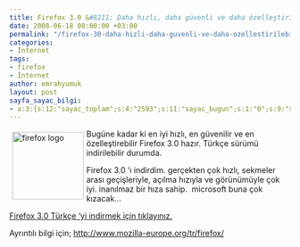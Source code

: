 ```yaml
---
title: Firefox 3.0 &#8211; Daha hızlı, daha güvenli ve daha özelleştirilebilir
date: 2008-06-18 00:00:00 +03:00
permalink: "/firefox-30-daha-hizli-daha-guvenli-ve-daha-ozellestirilebilir/"
categories:
- İnternet
tags:
- firefox
- İnternet
author: emrahyumuk
layout: post
sayfa_sayac_bilgi:
- a:3:{s:12:"sayac_toplam";s:4:"2593";s:11:"sayac_bugun";s:1:"0";s:9:"son_okuma";s:10:"1366288475";}
---
```


<img class="alignleft" style="margin: 5px; float: left;" src="http://img180.imageshack.us/img180/4606/firefoxlogodf0.jpg" alt="firefox logo" width="128" height="121" />Bugüne kadar ki en iyi hızlı, en güvenilir ve en özelleştirebilir Firefox 3.0 hazır. Türkçe sürümü indirilebilir durumda.

Firefox 3.0 &#8216;ı indirdim. gerçekten çok hızlı, sekmeler arası geçişleriyle, açılma hızıyla ve görünümüyle çok iyi. inanılmaz bir hıza sahip.  microsoft buna çok kızacak&#8230;

<a href="http://download.mozilla.org/?product=firefox-3.0&os=win&lang=tr" target="_blank">Firefox 3.0 Türkçe &#8216;yi indirmek için tıklayınız.</a>

<!--more-->

Ayrıntılı bilgi için; <a href="http://www.mozilla-europe.org/tr/firefox/" target="_blank">http://www.mozilla-europe.org/tr/firefox/</a>